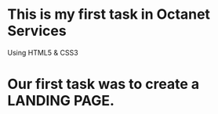 # This is my first task in Octanet Services
Using HTML5 & CSS3
# Our first task was to create a LANDING PAGE.

